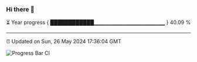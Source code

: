 ### Hi there 👋

⏳ Year progress { ████████████▁▁▁▁▁▁▁▁▁▁▁▁▁▁▁▁▁▁ } 40.09 %

---

⏰ Updated on Sun, 26 May 2024 17:36:04 GMT

![Progress Bar CI](https://github.com/IshwaranRudhara/GIT-ACTION/workflows/Progress%20Bar%20CI/badge.svg)
